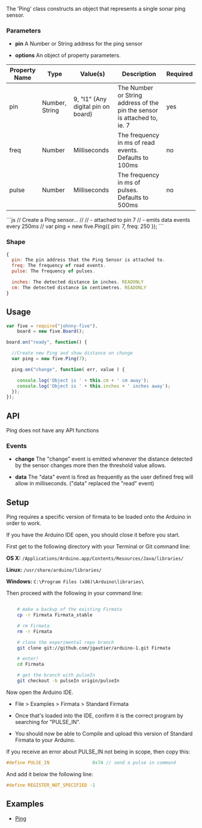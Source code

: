 The 'Ping' class constructs an object that represents a single sonar ping sensor.
### Parameters

- **pin** A Number or String address for the ping sensor

- **options** An object of property parameters.
<table>
  <thead>
    <tr>
      <th>Property Name</th>
      <th>Type</th>
      <th>Value(s)</th>
      <th>Description</th>
      <th>Required</th>
    </tr>
  </thead>
  <tbody>
    <tr>
      <td>pin</td>
      <td>Number, String</td>
      <td>9, "I1" (Any digital pin on board)</td>
      <td>The Number or String address of the pin the sensor is attached to, ie. 7</td>
      <td>yes</td>
    </tr>
    <tr>
      <td>freq</td>
      <td>Number</td>
      <td>Milliseconds</td>
      <td>The frequency in ms of read events. Defaults to 100ms</td>
      <td>no</td>
    </tr>
    <tr>
      <td>pulse</td>
      <td>Number</td>
      <td>Milliseconds</td>
      <td>The frequency in ms of pulses. Defaults to 500ms</td>
      <td>no</td>
    </tr>

  </tbody>
</table>
```js
// Create a Ping sensor...
// 
//   - attached to pin 7
//   - emits data events every 250ms
//
var ping = new five.Ping({
  pin: 7, 
  freq: 250
});
```

### Shape

```js
{
  pin: The pin address that the Ping Sensor is attached to.
  freq: The frequency of read events.
  pulse: The frequency of pulses.

  inches: The detected distance in inches. READONLY
  cm: The detected distance in centimetres. READONLY
}
```
## Usage

```js
var five = require("johnny-five"),
    board = new five.Board();

board.on("ready", function() {

  //Create new Ping and show distance on change
  var ping = new five.Ping(7);

  ping.on("change", function( err, value ) {

    console.log('Object is ' + this.cm + ' cm away');
    console.log('Object is ' + this.inches + ' inches away');
  });
});  
```
## API

Ping does not have any API functions

### Events

- **change** The "change" event is emitted whenever the distance detected by the sensor changes more then the threshold value allows. 

- **data** The "data" event is fired as frequently as the user defined freq will allow in milliseconds. ("data" replaced the "read" event)

## Setup

Ping requires a specific version of firmata to be loaded onto the Arduino in order to work.

If you have the Arduino IDE open, you should close it before you start.

First get to the following directory with your Terminal or Git command line:

**OS X:**
`/Applications/Arduino.app/Contents/Resources/Java/libraries/`

**Linux:**
`/usr/share/arduino/libraries/`

**Windows:**
`C:\Program Files (x86)\Arduino\libraries\`

Then proceed with the following in your command line:
```bash

    # make a backup of the existing Firmata
    cp -r Firmata Firmata_stable

    # rm Firmata
    rm -r Firmata

    # clone the experimental repo branch
    git clone git://github.com/jgautier/arduino-1.git Firmata

    # enter!
    cd Firmata

    # get the branch with pulseIn
    git checkout -b pulseIn origin/pulseIn
```
Now open the Arduino IDE.

- File > Examples > Firmata > Standard Firmata

- Once that's loaded into the IDE, confirm it is the correct program by searching for "PULSE_IN".

- You should now be able to Compile and upload this version of Standard Firmata to your Arduino.

If you receive an error about PULSE_IN not being in scope, then copy this:

```c
#define PULSE_IN                0x74 // send a pulse in command
```
And add it below the following line:

```c
#define REGISTER_NOT_SPECIFIED -1
```
## Examples
* [Ping](https://github.com/rwldrn/johnny-five/blob/master/docs/ping.md)
